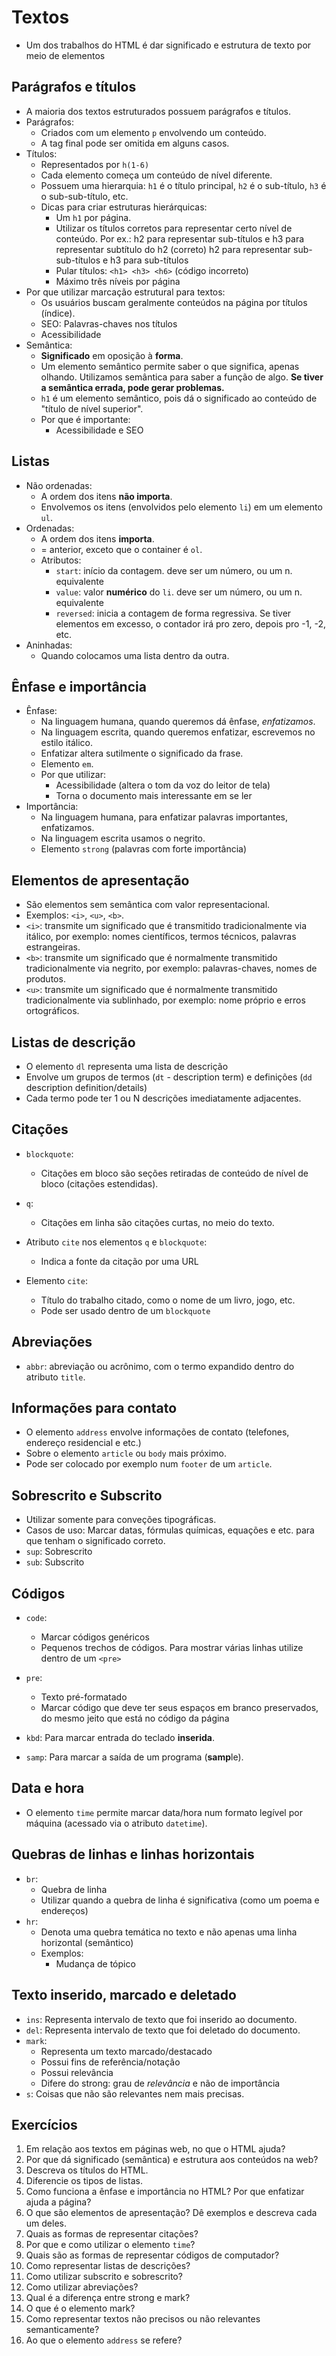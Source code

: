 # Textos

- Um dos trabalhos do HTML é dar significado e estrutura de texto por meio de elementos

## Parágrafos e títulos

- A maioria dos textos estruturados possuem parágrafos e títulos.
- Parágrafos:
  - Criados com um elemento `p` envolvendo um conteúdo.
  - A tag final pode ser omitida em alguns casos.
- Títulos:
  - Representados por `h(1-6)`
  - Cada elemento começa um conteúdo de nível diferente.
  - Possuem uma hierarquia: `h1` é o título principal, `h2` é o sub-título, `h3` é o sub-sub-título, etc.
  - Dicas para criar estruturas hierárquicas:
    - Um `h1` por página.
    - Utilizar os títulos corretos para representar certo nível de conteúdo. Por ex.: h2 para representar sub-títulos e h3 para representar subtítulo do h2 (correto) h2 para representar sub-sub-títulos e h3 para sub-títulos
    - Pular títulos: `<h1> <h3> <h6>` (código incorreto)
    - Máximo três níveis por página
- Por que utilizar marcação estrutural para textos:
  - Os usuários buscam geralmente conteúdos na página por títulos (índice).
  - SEO: Palavras-chaves nos títulos
  - Acessibilidade
- Semântica:
  - **Significado** em oposição à **forma**.
  - Um elemento semântico permite saber o que significa, apenas olhando. Utilizamos semântica para saber a função de algo. **Se tiver a semântica errada, pode gerar problemas.**
  - `h1` é um elemento semântico, pois dá o significado ao conteúdo de "título de nível superior".
  - Por que é importante:
    - Acessibilidade e SEO

## Listas

- Não ordenadas:
  - A ordem dos itens **não importa**.
  - Envolvemos os itens (envolvidos pelo elemento `li`) em um elemento `ul`.
- Ordenadas:
  - A ordem dos itens **importa**.
  - = anterior, exceto que o container é `ol`.
  - Atributos:
    - `start`: início da contagem. deve ser um número, ou um n. equivalente
    - `value`: valor **numérico** do `li`. deve ser um número, ou um n. equivalente
    - `reversed`: inicia a contagem de forma regressiva. Se tiver elementos em excesso, o contador irá pro zero, depois pro -1, -2, etc.
- Aninhadas:
  - Quando colocamos uma lista dentro da outra.

## Ênfase e importância

- Ênfase:
  - Na linguagem humana, quando queremos dá ênfase, *enfatizamos*.
  - Na linguagem escrita, quando queremos enfatizar, escrevemos no estilo itálico.
  - Enfatizar altera sutilmente o significado da frase.
  - Elemento `em`.
  - Por que utilizar:
    - Acessibilidade (altera o tom da voz do leitor de tela)
    - Torna o documento mais interessante em se ler
- Importância:
  - Na linguagem humana, para enfatizar palavras importantes, enfatizamos.
  - Na linguagem escrita usamos o negrito.
  - Elemento `strong` (palavras com forte importância)

## Elementos de apresentação

- São elementos sem semântica com valor representacional.
- Exemplos: `<i>`, `<u>`, `<b>`.
- `<i>`: transmite um significado que é transmitido tradicionalmente via itálico, por exemplo: nomes científicos, termos técnicos, palavras estrangeiras.
- `<b>`: transmite um significado que é normalmente transmitido tradicionalmente via negrito, por exemplo: palavras-chaves, nomes de produtos.
- `<u>`: transmite um significado que é normalmente transmitido tradicionalmente via sublinhado, por exemplo: nome próprio e erros ortográficos.

## Listas de descrição

- O elemento `dl` representa uma lista de descrição
- Envolve um grupos de termos (`dt` - description term) e definições (`dd` description definition/details)
- Cada termo pode ter 1 ou N descrições imediatamente adjacentes.

## Citações

- `blockquote`:
  - Citações em bloco são seções retiradas de conteúdo de nível de bloco (citações estendidas).

- `q`:
  - Citações em linha são citações curtas, no meio do texto.

- Atributo `cite` nos elementos `q` e `blockquote`:
  - Indica a fonte da citação por uma URL

- Elemento `cite`:
  - Título do trabalho citado, como o nome de um livro, jogo, etc.
  - Pode ser usado dentro de um `blockquote`


## Abreviações

- `abbr`: abreviação ou acrônimo, com o termo expandido dentro do atributo `title`.

## Informações para contato

- O elemento `address` envolve informações de contato (telefones, endereço residencial e etc.)
- Sobre o elemento `article` ou `body` mais próximo.
- Pode ser colocado por exemplo num `footer` de um `article`.

## Sobrescrito e Subscrito

- Utilizar somente para conveções tipográficas.
- Casos de uso: Marcar datas, fórmulas químicas, equações e etc. para que tenham o significado correto.
- `sup`: Sobrescrito
- `sub`: Subscrito

## Códigos

- `code`:
  - Marcar códigos genéricos
  - Pequenos trechos de códigos. Para mostrar várias linhas utilize dentro de um `<pre>`

- `pre`:
  - Texto pré-formatado
  - Marcar código que deve ter seus espaços em branco preservados, do mesmo jeito que está no código da página

- `kbd`: Para marcar entrada do teclado **inserida**.
- `samp`: Para marcar a saída de um programa (**samp**le).

## Data e hora

- O elemento `time` permite marcar data/hora num formato legível por máquina (acessado via o atributo `datetime`).

## Quebras de linhas e linhas horizontais

- `br`:
  - Quebra de linha
  - Utilizar quando a quebra de linha é significativa (como um poema e endereços)
- `hr`:
  - Denota uma quebra temática no texto e não apenas uma linha horizontal (semântico)
  - Exemplos:
    - Mudança de tópico

## Texto inserido, marcado e deletado

- `ins`: Representa intervalo de texto que foi inserido ao documento.
- `del`: Representa intervalo de texto que foi deletado do documento.
- `mark`:
  - Representa um texto marcado/destacado
  - Possui fins de referência/notação
  - Possui relevância
  - Difere do strong: grau de *relevância* e não de importância
- `s`: Coisas que não são relevantes nem mais precisas.

## Exercícios

1. Em relação aos textos em páginas web, no que o HTML ajuda?
2. Por que dá significado (semântica) e estrutura aos conteúdos na web?
3. Descreva os títulos do HTML.
4. Diferencie os tipos de listas.
5. Como funciona a ênfase e importância no HTML? Por que enfatizar ajuda a página?
6. O que são elementos de apresentação? Dê exemplos e descreva cada um deles.
7. Quais as formas de representar citações?
8. Por que e como utilizar o elemento `time`?
9. Quais são as formas de representar códigos de computador?
10. Como representar listas de descrições?
11. Como utilizar subscrito e sobrescrito?
12. Como utilizar abreviações?
13. Qual é a diferença entre strong e mark?
14. O que é o elemento mark?
15. Como representar textos não precisos ou não relevantes semanticamente?
16. Ao que o elemento `address` se refere?